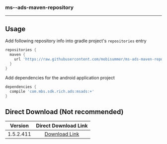 ### ms--ads-maven-repository

***

## Usage

Add following repository info into gradle project's `repositories` entry

```gradle
repositories {
  maven {
    url 'https://raw.githubusercontent.com/mobisummer/ms-ads-maven-repository/master'
  }
}
```

Add dependencies for the android application project

```gradle
dependencies {
  compile 'com.mbs.sdk.rich.ads:msads:+'
}
```

## Direct Download (Not recommended)

|Version|Direct Download Link|
|:---:|:---:|
|1.5.2.411|[Download Link][msads-1-5]|


[msads-1-5]: https://github.com/mobisummer/ms-ads-maven-repository/raw/master/com/mbs/rich/sdk/ads/msads/1.5.2.411/msads-1.5.2.411.aar
